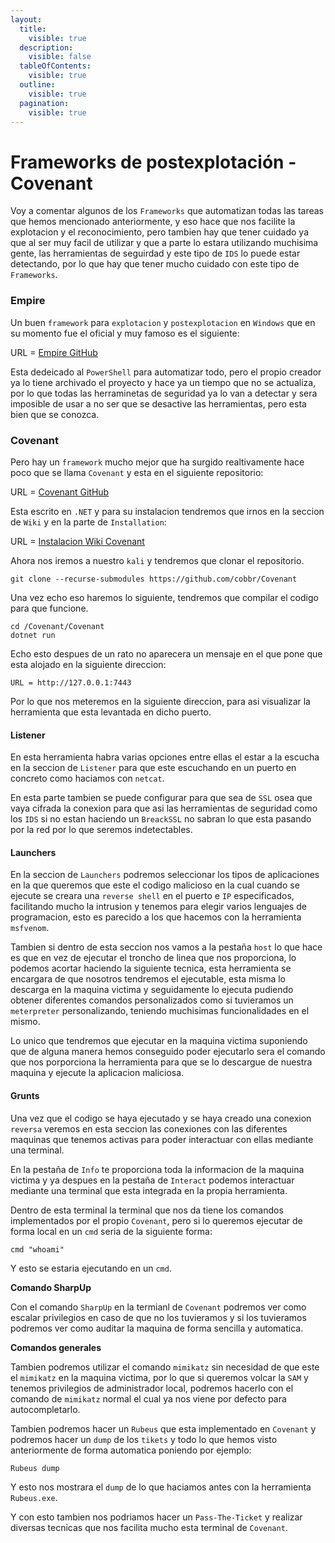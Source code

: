 ```yaml
---
layout:
  title:
    visible: true
  description:
    visible: false
  tableOfContents:
    visible: true
  outline:
    visible: true
  pagination:
    visible: true
---
```


# Frameworks de postexplotación - Covenant

Voy a comentar algunos de los `Frameworks` que automatizan todas las tareas que hemos mencionado anteriormente, y eso hace que nos facilite la explotacion y el reconocimiento, pero tambien hay que tener cuidado ya que al ser muy facil de utilizar y que a parte lo estara utilizando muchisima gente, las herramientas de seguirdad y este tipo de `IDS` lo puede estar detectando, por lo que hay que tener mucho cuidado con este tipo de `Frameworks`.

### Empire

Un buen `framework` para `explotacion` y `postexplotacion` en `Windows` que en su momento fue el oficial y muy famoso es el siguiente:

URL = [Empire GitHub](https://github.com/EmpireProject/Empire)

Esta dedeicado al `PowerShell` para automatizar todo, pero el propio creador ya lo tiene archivado el proyecto y hace ya un tiempo que no se actualiza, por lo que todas las herraminetas de seguridad ya lo van a detectar y sera imposible de usar a no ser que se desactive las herramientas, pero esta bien que se conozca.

### Covenant

Pero hay un `framework` mucho mejor que ha surgido realtivamente hace poco que se llama `Covenant` y esta en el siguiente repositorio:

URL = [Covenant GitHub](https://github.com/cobbr/Covenant)

Esta escrito en `.NET` y para su instalacion tendremos que irnos en la seccion de `Wiki` y en la parte de `Installation`:

URL = [Instalacion Wiki Covenant](https://github.com/cobbr/Covenant/wiki/Installation-And-Startup)

Ahora nos iremos a nuestro `kali` y tendremos que clonar el repositorio.

```shell
git clone --recurse-submodules https://github.com/cobbr/Covenant
```

Una vez echo eso haremos lo siguiente, tendremos que compilar el codigo para que funcione.

```shell
cd /Covenant/Covenant
dotnet run
```

Echo esto despues de un rato no aparecera un mensaje en el que pone que esta alojado en la siguiente direccion:

```
URL = http://127.0.0.1:7443
```

Por lo que nos meteremos en la siguiente direccion, para asi visualizar la herramienta que esta levantada en dicho puerto.

#### Listener

En esta herramienta habra varias opciones entre ellas el estar a la escucha en la seccion de `Listener` para que este escuchando en un puerto en concreto como haciamos con `netcat`.

En esta parte tambien se puede configurar para que sea de `SSL` osea que vaya cifrada la conexion para que asi las herramientas de seguridad como los `IDS` si no estan haciendo un `BreackSSL` no sabran lo que esta pasando por la red por lo que seremos indetectables.

#### Launchers

En la seccion de `Launchers` podremos seleccionar los tipos de aplicaciones en la que queremos que este el codigo malicioso en la cual cuando se ejecute se creara una `reverse shell` en el puerto e `IP` especificados, facilitando mucho la intrusion y tenemos para elegir varios lenguajes de programacion, esto es parecido a los que hacemos con la herramienta `msfvenom`.

Tambien si dentro de esta seccion nos vamos a la pestaña `host` lo que hace es que en vez de ejecutar el troncho de linea que nos proporciona, lo podemos acortar haciendo la siguiente tecnica, esta herramienta se encargara de que nosotros tendremos el ejecutable, esta misma lo descarga en la maquina victima y seguidamente lo ejecuta pudiendo obtener diferentes comandos personalizados como si tuvieramos un `meterpreter` personalizando, teniendo muchisimas funcionalidades en el mismo.

Lo unico que tendremos que ejecutar en la maquina victima suponiendo que de alguna manera hemos conseguido poder ejecutarlo sera el comando que nos porporciona la herramienta para que se lo descargue de nuestra maquina y ejecute la aplicacion maliciosa.

#### Grunts

Una vez que el codigo se haya ejecutado y se haya creado una conexion `reversa` veremos en esta seccion las conexiones con las diferentes maquinas que tenemos activas para poder interactuar con ellas mediante una terminal.

En la pestaña de `Info` te proporciona toda la informacion de la maquina victima y ya despues en la pestaña de `Interact` podemos interactuar mediante una terminal que esta integrada en la propia herramienta.

Dentro de esta terminal la terminal que nos da tiene los comandos implementados por el propio `Covenant`, pero si lo queremos ejecutar de forma local en un `cmd` seria de la siguiente forma:

```
cmd "whoami"
```

Y esto se estaria ejecutando en un `cmd`.

**Comando SharpUp**

Con el comando `SharpUp` en la termianl de `Covenant` podremos ver como escalar privilegios en caso de que no los tuvieramos y si los tuvieramos podremos ver como auditar la maquina de forma sencilla y automatica.

**Comandos generales**

Tambien podremos utilizar el comando `mimikatz` sin necesidad de que este el `mimikatz` en la maquina victima, por lo que si queremos volcar la `SAM` y tenemos privilegios de administrador local, podremos hacerlo con el comando de `mimikatz` normal el cual ya nos viene por defecto para autocompletarlo.

Tambien podremos hacer un `Rubeus` que esta implementado en `Covenant` y podremos hacer un `dump` de los `tikets` y todo lo que hemos visto anteriormente de forma automatica poniendo por ejemplo:

```
Rubeus dump
```

Y esto nos mostrara el `dump` de lo que haciamos antes con la herramienta `Rubeus.exe`.

Y con esto tambien nos podriamos hacer un `Pass-The-Ticket` y realizar diversas tecnicas que nos facilita mucho esta terminal de `Covenant`.

